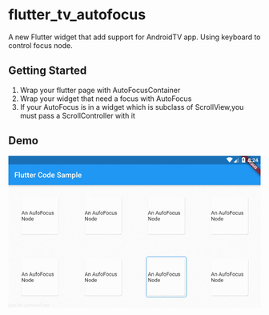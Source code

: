 #  flutter_tv_autofocus

A new Flutter widget that add support for AndroidTV app. Using keyboard to control focus node.

## Getting Started

1. Wrap your flutter page with AutoFocusContainer
2. Wrap your widget that need a focus with AutoFocus
3. If your AutoFocus is in a widget which is subclass of ScrollView,you must pass a ScrollController with it

## Demo

![](https://github.com/IAMSUPERMONKEY/flutter_tv_autofocus/blob/master/images/2019-04-28%2016.24.30.gif?raw=true)

